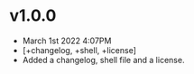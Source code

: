 # v1.0.0 <!-- example version -->

- March 1st 2022 4:07PM <!-- example date -->
- [+changelog, +shell, +license] <!-- example commit header -->
- Added a changelog, shell file and a license. <!-- example commit description -->
